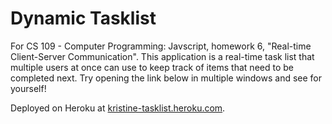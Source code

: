 # Dynamic Tasklist

For CS 109 - Computer Programming: Javscript, homework 6, "Real-time Client-Server Communication". This application is a real-time task list that multiple users at once can use to keep track of items that need to be completed next. Try opening the link below in multiple windows and see for yourself!

Deployed on Heroku at [kristine-tasklist.heroku.com].

[kristine-tasklist.heroku.com]:kristine-tasklist.heroku.com
